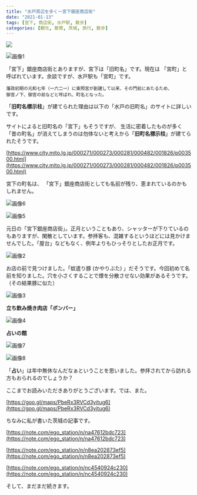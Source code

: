 ```yaml
---
title: "水戸周辺を歩く〜宮下銀座商店街"
date: "2021-01-13"
tags: [宮下, 商店街, 水戸駅, 散歩]
categories: [観光, 散策, 茨城, 旅行, 散歩]
---
```


![](https://assets.st-note.com/production/uploads/images/42922675/rectangle_large_type_2_ddbfcd8b55405e3bf0c0cbd9fd5c83d0.png?width=800)

![画像1](/assets/n1d4138408de9_picture_pc_05c69af22c93a7e1f74317b8ef7c195b.jpg)

「宮下」銀座商店街とありますが、宮下は「旧町名」です。現在は 「宮町」と呼ばれています。余談ですが、水戸駅も「宮町」です。

```
藩政初期の元和七年（一六二一）に東照宮が創建して以来、その門前にあたるため、
御宮ノ下、御宮の前などと呼ばれ、町名となった。
```

「**旧町名標示柱**」が建てられた理由は以下の「水戸の旧町名」のサイトに詳しいです。

サイトによると旧町名の「宮下」もそうですが、 生活に密着したものが多く「昔の町名」が消えてしまうのは勿体ないと考えから「**旧町名標示柱**」が建てられたそうです。

[https://www.city.mito.lg.jp/000271/000273/000281/000482/001826/p003500.html](https://www.city.mito.lg.jp/000271/000273/000281/000482/001826/p003500.html)

宮下の町名は、 「宮下」銀座商店街としても名前が残り、恵まれているのかもしれません。

![画像6](/assets/n1d4138408de9_picture_pc_e2aa472742b1accafe592494c1bda01d.jpg)

![画像5](/assets/n1d4138408de9_picture_pc_aa7d818cc361d22f5d16cea2259c2abd.jpg)

元日の「宮下銀座商店街」。正月ということもあり、シャッターが下りているのもありますが、閑散としています。参拝客も、混雑するというほどには見かけませんでした。「屋台」などもなく、例年よりもひっそりとしたお正月です。

![画像2](/assets/n1d4138408de9_picture_pc_bab73303811d06c72fb699d28e88a00d.jpg)

お店の前で見つけました。「蚊遣り豚 (かやりぶた) 」だそうです。今回初めて名前を知りました。穴を小さくすることで煙を分散させない効果があるそうです。（その結果豚に似た）

![画像3](/assets/n1d4138408de9_picture_pc_5ce469076222493607f76e4e425b8b86.jpg)

**立ち飲み焼き肉店「ボンバー」**

![画像4](/assets/n1d4138408de9_picture_pc_750911e632ed1b6b6538033877299c07.jpg)

**占いの館**

![画像7](/assets/n1d4138408de9_picture_pc_52499ee4a7a0c1c46df4d6f96ddf774f.jpg)

![画像8](/assets/n1d4138408de9_picture_pc_7bec442edf09eae6b651812b0fb9701a.jpg)

「**占い**」は年中無休なんだなぁということを思いました。参拝されてから訪れる方もおられるのでしょうか？

ここまでお読みいただきありがとうございます。では、また。

[https://goo.gl/maps/PbeRx3RVCd3yitug6](https://goo.gl/maps/PbeRx3RVCd3yitug6)

ちなみに私が書いた茨城の記事です。

[https://note.com/ego_station/n/na47612bdc723](https://note.com/ego_station/n/na47612bdc723)

[https://note.com/ego_station/n/n8ea202873ef5](https://note.com/ego_station/n/n8ea202873ef5)

[https://note.com/ego_station/n/nc4540924c230](https://note.com/ego_station/n/nc4540924c230)

そして、まだまだ続きます。
